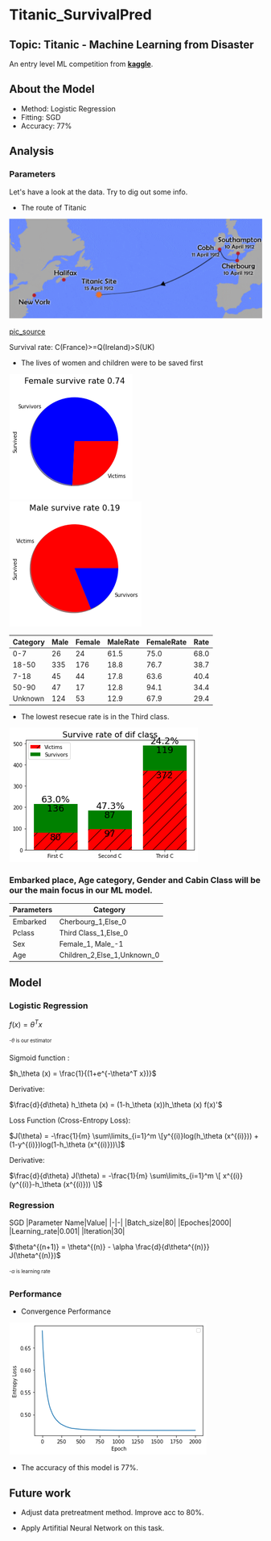 # Titanic_SurvivalPred
## Topic: Titanic - Machine Learning from Disaster

An entry level ML competition from [**kaggle**](https://www.kaggle.com/competitions/titanic/overview).

## About the Model
- Method: Logistic Regression
- Fitting: SGD
- Accuracy: 77%

## Analysis

### Parameters

Let's have a look at the data. Try to dig out some info.

- The route of Titanic

![alt text](https://github.com/DanielZhuGY/Titanic_SurvivalPred/blob/main/image/route.png?raw=true)

[pic_source](https://titanicfacts.net/titanic-maiden-voyage/)

Survival rate: C(France)>=Q(Ireland)>S(UK)

- The lives of women and children were to be saved first

![alt text](https://github.com/DanielZhuGY/Titanic_SurvivalPred/blob/main/image/fsr.png?raw=true)
![alt text](https://github.com/DanielZhuGY/Titanic_SurvivalPred/blob/main/image/msr.png?raw=true)

 |Category|  Male|  Female | MaleRate|  FemaleRate  |Rate|
 |--------|------|---------|---------|--------------|----|
|     0-7|    26  |    24|      61.5   |     75.0 | 68.0
|  18-50 |  335   |  176 |     18.8  |      76.7  |38.7
|   7-18  |  45    |  44  |    17.8   |    63.6 | 40.4
|   50-90   | 47     | 17 |     12.8   |     94.1 | 34.4
| Unknown   |124      |53  |    12.9    |    67.9 | 29.4

- The lowest resecue rate is in the Third class.

![alt text](https://github.com/DanielZhuGY/Titanic_SurvivalPred/blob/main/image/pclss.png?raw=true)



### Embarked place, Age category, Gender and Cabin Class will be our the main focus in our ML model.

|Parameters|Category|
|--------|-----------|
|Embarked|Cherbourg_1,Else_0|
|Pclass|Third Class_1,Else_0|
|Sex|Female_1, Male_-1|
|Age|Children_2,Else_1,Unknown_0|


## Model
### Logistic Regression

$f(x) = \theta^T x$ 


<sub><sup>
  -$\theta$ is our estimator
  </sup></sub>
  
Sigmoid function :

$h_\theta (x) = \frac{1}{(1+e^{-\theta^T x})}$ 

Derivative:

$\frac{d}{d\theta} h_\theta (x) = (1-h_\theta (x))h_\theta (x) f(x)'$

Loss Function (Cross-Entropy Loss):

$J(\theta) = -\frac{1}{m} \sum\limits_{i=1}^m \[y^{(i)}log(h_\theta (x^{(i)})) + (1-y^{(i)})log(1-h_\theta (x^{(i)}))\]$

Derivative:

$\frac{d}{d\theta} J(\theta) =  -\frac{1}{m} \sum\limits_{i=1}^m \[ x^{(i)}(y^{(i)}-h_\theta (x^{(i)})) \]$



### Regression

SGD
|Parameter Name|Value|
|-|-|
|Batch_size|80|
|Epoches|2000|
|Learning_rate|0.001|
|Iteration|30|

$\theta^{(n+1)} = \theta^{(n)} - \alpha  \frac{d}{d\theta^{(n)}} J(\theta^{(n)})$

<sub><sup>
  -$\alpha$ is learning rate
  </sup></sub>

### Performance
- Convergence Performance

![Convergence](https://github.com/DanielZhuGY/Titanic_SurvivalPred/blob/main/image/converge.png?raw=true)



- The accuracy of this model is 77%.

## Future work

- Adjust data pretreatment method. Improve acc to 80%.

- Apply Artifitial Neural Network on this task.
